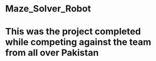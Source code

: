 # Maze_Solver_Robot
# This was the project completed while competing against the team from all over Pakistan
<Code Still to Enter>
